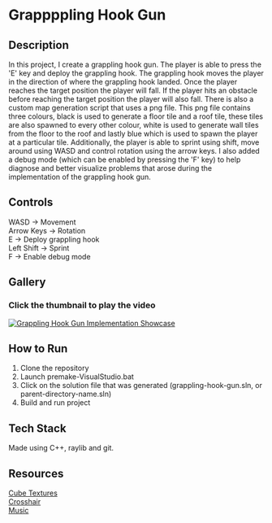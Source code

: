 # Grappppling Hook Gun

## Description

In this project, I create a grappling hook gun. The player is able to press the 'E' key and deploy the grappling hook. The grappling hook moves the player in the direction of where the grappling hook landed. Once the player reaches the target position the player will fall. If the player hits an obstacle before reaching the target position the player will also fall. There is also a custom map generation script that uses a png file. This png file contains three colours, black is used to generate a floor tile and a roof tile, these tiles are also spawned to every other colour, white is used to generate wall tiles from the floor to the roof and lastly blue which is used to spawn the player at a particular tile. Additionally, the player is able to sprint using shift, move around using WASD and control rotation using the arrow keys. I also added a debug mode (which can be enabled by pressing the 'F' key) to help diagnose and better visualize problems that arose during the implementation of the grappling hook gun.

## Controls

WASD -> Movement
<br>Arrow Keys -> Rotation
<br>E -> Deploy grappling hook
<br>Left Shift -> Sprint
<br>F -> Enable debug mode

## Gallery

### **Click the thumbnail to play the video**

[![Grappling Hook Gun Implementation Showcase](https://img.youtube.com/vi/f_KirG8yoEI/0.jpg)](https://youtu.be/f_KirG8yoEI)

## How to Run

1. Clone the repository
2. Launch premake-VisualStudio.bat
3. Click on the solution file that was generated (grappling-hook-gun.sln, or parent-directory-name.sln)
4. Build and run project

## Tech Stack

Made using C++, raylib and git.

## Resources

[Cube Textures](https://piiixl.itch.io/textures)
<br>[Crosshair](https://kenney-assets.itch.io/crosshair-pack)
<br>[Music](https://opengameart.org/content/we-are-prophet-happy-energetic-tune)
